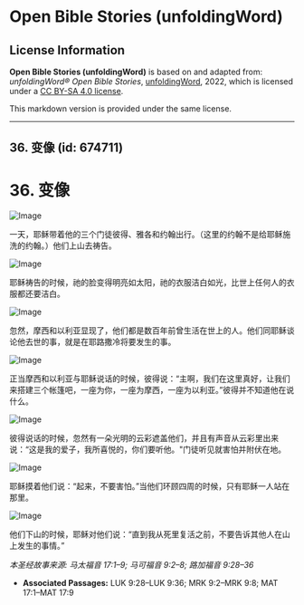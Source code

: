 # Open Bible Stories (unfoldingWord)

## License Information

**Open Bible Stories (unfoldingWord)** is based on and adapted from: _unfoldingWord® Open Bible Stories_, [unfoldingWord](https://unfoldingword.org/utw), 2022, which is licensed under a [CC BY-SA 4.0 license](https://creativecommons.org/licenses/by-sa/4.0/legalcode.en).

This markdown version is provided under the same license.



--------------------------------

## 36. 变像 (id: 674711)

36\. 变像
=======

![Image](https://cdn.door43.org/obs/jpg/360px/obs-en-36-01.jpg?direct&)

一天，耶稣带着他的三个门徒彼得、雅各和约翰出行。（这里的约翰不是给耶稣施洗的约翰。）他们上山去祷告。

![Image](https://cdn.door43.org/obs/jpg/360px/obs-en-36-02.jpg?direct&)

耶稣祷告的时候，祂的脸变得明亮如太阳，祂的衣服洁白如光，比世上任何人的衣服都还要洁白。

![Image](https://cdn.door43.org/obs/jpg/360px/obs-en-36-03.jpg?direct&)

忽然，摩西和以利亚显现了，他们都是数百年前曾生活在世上的人。他们同耶稣谈论他去世的事，就是在耶路撒冷将要发生的事。

![Image](https://cdn.door43.org/obs/jpg/360px/obs-en-36-04.jpg?direct&)

正当摩西和以利亚与耶稣说话的时候，彼得说：“主啊，我们在这里真好，让我们来搭建三个帐篷吧，一座为你，一座为摩西，一座为以利亚。”彼得并不知道他在说什么。

![Image](https://cdn.door43.org/obs/jpg/360px/obs-en-36-05.jpg?direct&)

彼得说话的时候，忽然有一朵光明的云彩遮盖他们，并且有声音从云彩里出来说：“这是我的爱子，我所喜悦的，你们要听他。"门徒听见就害怕并附伏在地。

![Image](https://cdn.door43.org/obs/jpg/360px/obs-en-36-06.jpg?direct&)

耶稣摸着他们说：“起来，不要害怕。”当他们环顾四周的时候，只有耶稣一人站在那里。

![Image](https://cdn.door43.org/obs/jpg/360px/obs-en-36-07.jpg?direct&)

他们下山的时候，耶稣对他们说：“直到我从死里复活之前，不要告诉其他人在山上发生的事情。”

*本圣经故事来源: 马太福音 17:1–9; 马可福音 9:2–8; 路加福音 9:28–36*

* **Associated Passages:** LUK 9:28–LUK 9:36; MRK 9:2–MRK 9:8; MAT 17:1–MAT 17:9

